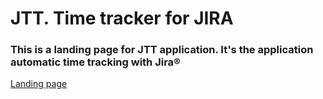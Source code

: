 JTT. Time tracker for JIRA
=========

### This is a landing page for JTT application. It's the application automatic time tracking with Jira®

[Landing page](http://www.jttapp.com/)
